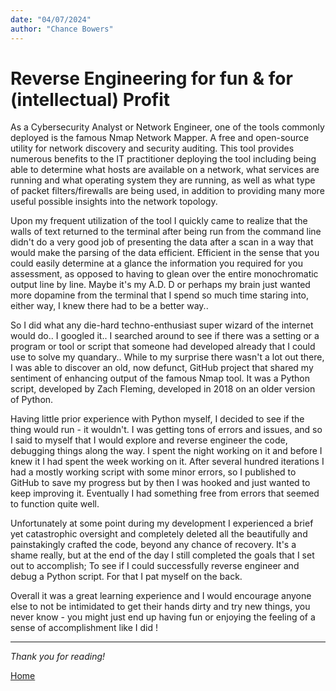 ```yaml
---
date: "04/07/2024"
author: "Chance Bowers"
---
```


# Reverse Engineering for fun & for (intellectual) Profit


As a Cybersecurity Analyst or Network Engineer, one of the tools commonly deployed is the famous Nmap Network Mapper. A free and open-source utility for network discovery and security auditing. This tool provides numerous benefits to the IT practitioner deploying the tool including being able to determine what hosts are available on a network, what services are running and what operating system they are running, as well as what type of packet filters/firewalls are being used, in addition to providing many more useful possible insights into the network topology.

Upon my frequent utilization of the tool I quickly came to realize that the walls of text returned to the terminal after being run from the command line didn't do a very good job of presenting the data after a scan in a way that would make the parsing of the data efficient. Efficient in the sense that you could easily determine at a glance the information you required for you assessment, as opposed to having to glean over the entire monochromatic output line by line. Maybe it's my A.D. D or perhaps my brain just wanted more dopamine from the terminal that I spend so much time staring into, either way, I knew there had to be a better way..

So I did what any die-hard techno-enthusiast super wizard of the internet would do.. I googled it.. I searched around to see if there was a setting or a program or tool or script that someone had developed already that I could use to solve my quandary.. While to my surprise there wasn't a lot out there, I was able to discover an old, now defunct, GitHub project that shared my sentiment of enhancing output of the famous Nmap tool. It was a Python script, developed by Zach Fleming, developed in 2018 on an older version of Python.

Having little prior experience with Python myself, I decided to see if the thing would run - it wouldn't. I was getting tons of errors and issues, and so I said to myself that I would explore and reverse engineer the code, debugging things along the way. I spent the night working on it and before I knew it I had spent the week working on it. After several hundred iterations I had a mostly working script with some minor errors, so I published to GitHub to save my progress but by then I was hooked and just wanted to keep improving it. Eventually I had something free from errors that seemed to function quite well.

Unfortunately at some point during my development I experienced a brief yet catastrophic oversight and completely deleted all the beautifully and painstakingly crafted the code, beyond any chance of recovery. It's a shame really, but at the end of the day I still completed the goals that I set out to accomplish; To see if I could successfully reverse engineer and debug a Python script. For that I pat myself on the back.

Overall it was a great learning experience and I would encourage anyone else to not be intimidated to get their hands dirty and try new things, you never know - you might just end up having fun or enjoying the feeling of a sense of accomplishment like I did !

---

*Thank you for reading!*


[Home](https://glitchingreality.github.io/index.html)
